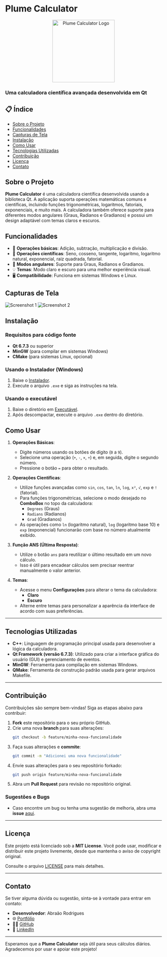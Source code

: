 # Plume Calculator

<p align="center">
  <img src="https://raw.githubusercontent.com/AbrCs7/Plume-Calculator/refs/heads/main/raw/main/resources/logo.png" alt="Plume Calculator Logo" width="200"/>
</p>

### Uma calculadora científica avançada desenvolvida em Qt

## 📋 Índice

- [Sobre o Projeto](#sobre-o-projeto)
- [Funcionalidades](#funcionalidades)
- [Capturas de Tela](#capturas-de-tela)
- [Instalação](#instalação)
- [Como Usar](#como-usar)
- [Tecnologias Utilizadas](#tecnologias-utilizadas)
- [Contribuição](#contribuição)
- [Licença](#licença)
- [Contato](#contato)

## Sobre o Projeto

**Plume Calculator** é uma calculadora científica desenvolvida usando a biblioteca Qt. A aplicação suporta operações matemáticas comuns e científicas, incluindo funções trigonométricas, logaritmos, fatoriais, exponenciais, e muito mais. A calculadora também oferece suporte para diferentes modos angulares (Graus, Radianos e Gradianos) e possui um design adaptável com temas claros e escuros.

## Funcionalidades

- 🧮 **Operações básicas**: Adição, subtração, multiplicação e divisão.
- 🔢 **Operações científicas**: Seno, cosseno, tangente, logaritmo, logaritmo natural, exponencial, raiz quadrada, fatorial.
- 📐 **Modos angulares**: Suporte para Graus, Radianos e Gradianos.
- 💡 **Temas**: Modo claro e escuro para uma melhor experiência visual.
- 🖥️ **Compatibilidade**: Funciona em sistemas Windows e Linux.

## Capturas de Tela

![Screenshot 1](https://raw.githubusercontent.com/AbrCs7/Plume-Calculator/refs/heads/main/raw/main/screenshots/screenshot1.png)
![Screenshot 2](https://raw.githubusercontent.com/AbrCs7/Plume-Calculator/refs/heads/main/raw/main/screenshots/screenshot2.png)

## Instalação

### Requisitos para código fonte

- **Qt 6.7.3** ou superior
- **MinGW** (para compilar em sistemas Windows)
- **CMake** (para sistemas Linux, opcional)

### Usando o Instalador (Windows)

1. Baixe o [Instalador](https://github.com/AbrCs7/Plume-Calculator/blob/main/Windows_Installer.zip).
2. Execute o arquivo `.exe` e siga as instruções na tela.

### Usando o executável

1. Baixe o diretório em [Executável](https://github.com/AbrCs7/Plume-Calculator/tree/main/Executavel%20Windows).
2. Após descompactar, execute o arquivo `.exe` dentro do diretório.

## Como Usar

1. **Operações Básicas**:
    - Digite números usando os botões de dígito (`0` a `9`).
    - Selecione uma operação (`+`, `-`, `×`, `÷`) e, em seguida, digite o segundo número.
    - Pressione o botão `=` para obter o resultado.

2. **Operações Científicas**:
    - Utilize funções avançadas como `sin`, `cos`, `tan`, `ln`, `log`, `x²`, `√`, `exp` e `!` (fatorial).
    - Para funções trigonométricas, selecione o modo desejado no **ComboBox** no topo da calculadora:
        - `Degrees` (Graus)
        - `Radians` (Radianos)
        - `Grad` (Gradianos)
    - As operações como `ln` (logaritmo natural), `log` (logaritmo base 10) e `exp` (exponencial) funcionarão com base no número atualmente exibido.

3. **Função ANS (Última Resposta)**:
    - Utilize o botão `ans` para reutilizar o último resultado em um novo cálculo.
    - Isso é útil para encadear cálculos sem precisar reentrar manualmente o valor anterior.

4. **Temas**:
    - Acesse o menu **Configurações** para alterar o tema da calculadora:
        - **Claro**
        - **Escuro**
    - Alterne entre temas para personalizar a aparência da interface de acordo com suas preferências.

---

## Tecnologias Utilizadas

- **C++**: Linguagem de programação principal usada para desenvolver a lógica da calculadora.
- **Qt Framework (versão 6.7.3)**: Utilizado para criar a interface gráfica do usuário (GUI) e gerenciamento de eventos.
- **MinGW**: Ferramenta para compilação em sistemas Windows.
- **QMake**: Ferramenta de construção padrão usada para gerar arquivos Makefile.

---

## Contribuição

Contribuições são sempre bem-vindas! Siga as etapas abaixo para contribuir:

1. **Fork** este repositório para o seu próprio GitHub.
2. Crie uma nova **branch** para suas alterações:
    ```bash
    git checkout -b feature/minha-nova-funcionalidade
    ```
3. Faça suas alterações e **commite**:
    ```bash
    git commit -m "Adicionei uma nova funcionalidade"
    ```
4. Envie suas alterações para o seu repositório forkado:
    ```bash
    git push origin feature/minha-nova-funcionalidade
    ```
5. Abra um **Pull Request** para revisão no repositório original.

### Sugestões e Bugs
- Caso encontre um bug ou tenha uma sugestão de melhoria, abra uma **issue** [aqui](https://github.com/AbrCs7/Plume-Calculator/issues).

---

## Licença

Este projeto está licenciado sob a **MIT License**. Você pode usar, modificar e distribuir este projeto livremente, desde que mantenha o aviso de copyright original.

Consulte o arquivo [LICENSE](./LICENSE) para mais detalhes.

---

## Contato

Se tiver alguma dúvida ou sugestão, sinta-se à vontade para entrar em contato:

- **Desenvolvedor**: Abraão Rodrigues
- 🌐 [Portfólio](https://abrportifolio.com/)
- 👨‍💻 [GitHub](https://github.com/AbrCs7)
- 💼 [LinkedIn](https://www.linkedin.com/in/abr7/)

---

Esperamos que a **Plume Calculator** seja útil para seus cálculos diários. Agradecemos por usar e apoiar este projeto!

